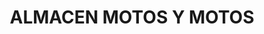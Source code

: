 ---
title: "ALMACEN MOTOS Y MOTOS"
url: /barrio-la-gloria-argelia/almacen-motos-y-motos/
shop: Motorrad
---